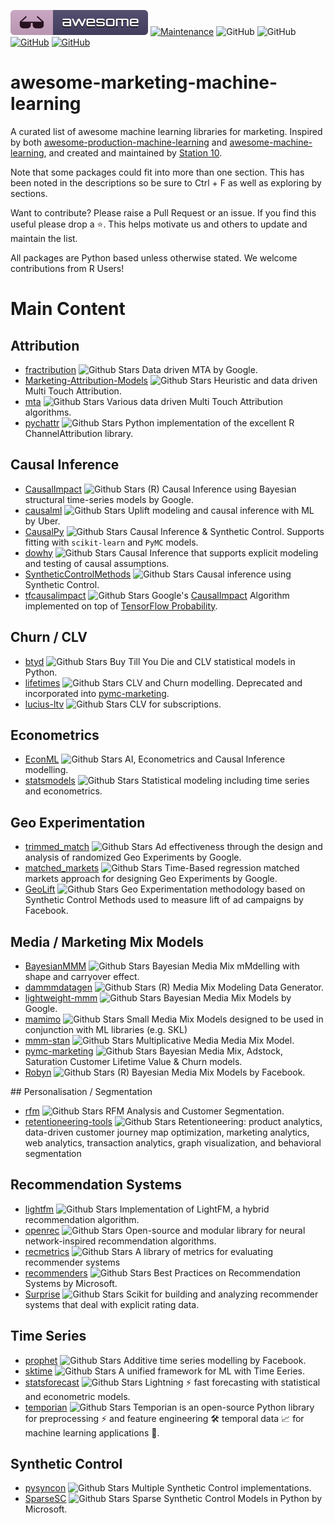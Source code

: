 [![Awesome](images/awesome.svg)](https://github.com/sindresorhus/awesome)
[![Maintenance](https://img.shields.io/badge/Maintained%3F-YES-green.svg)](https://github.com/EthicalML/awesome-production-machine-learning/graphs/commit-activity)
![GitHub](https://img.shields.io/badge/Languages-MULTI-blue.svg)
![GitHub](https://img.shields.io/badge/License-MIT-lightgrey.svg)
[![GitHub](https://img.shields.io/badge/Twitter-1DA1F2?style=for-the-badge&logo=twitter&logoColor=white)](https://twitter.com/station10_uk)
[![GitHub](https://img.shields.io/badge/LinkedIn-0077B5?style=for-the-badge&logo=linkedin&logoColor=white)](https://www.linkedin.com/company/-station10-)

# awesome-marketing-machine-learning

A curated list of awesome machine learning libraries for marketing. Inspired by both
[awesome-production-machine-learning](https://github.com/EthicalML/awesome-production-machine-learning) and
[awesome-machine-learning](https://github.com/josephmisiti/awesome-machine-learning),
and created and maintained by [Station 10](https://station10.co.uk/).

Note that some packages could fit into more than one section. This has been noted in the descriptions so be sure to Ctrl + F as well as exploring by
sections.

Want to contribute? Please raise a Pull Request or an issue. If you find this useful please drop a ⭐️. This helps motivate us and others to update and
maintain the list.

All packages are Python based unless otherwise stated. We welcome contributions from R Users!

# Main Content

## Attribution

* [fractribution](https://github.com/google/fractribution) ![Github Stars](https://img.shields.io/github/stars/google/fractribution.svg?style=social)
 Data driven MTA by Google.
* [Marketing-Attribution-Models](https://github.com/DP6/Marketing-Attribution-Models) ![Github Stars](https://img.shields.io/github/stars/DP6/Marketing-Attribution-Models.svg?style=social)
 Heuristic and data driven Multi Touch Attribution.
* [mta](https://github.com/eeghor/mta) ![Github Stars](https://img.shields.io/github/stars/eeghor/mta.svg?style=social)
 Various data driven Multi Touch Attribution algorithms.
* [pychattr](https://github.com/jmwoloso/pychattr) ![Github Stars](https://img.shields.io/github/stars/jmwoloso/pychattr.svg?style=social)
 Python implementation of the excellent R ChannelAttribution library.

## Causal Inference

* [CausalImpact](https://github.com/google/CausalImpact) ![Github Stars](https://img.shields.io/github/stars/google/CausalImpact.svg?style=social)
(R)  Causal Inference using Bayesian structural time-series models by Google.
* [causalml](https://github.com/uber/causalml) ![Github Stars](https://img.shields.io/github/stars/uber/causalml.svg?style=social)
 Uplift modeling and causal inference with ML by Uber.
* [CausalPy](https://github.com/pymc-labs/CausalPy) ![Github Stars](https://img.shields.io/github/stars/pymc-labs/CausalPy.svg?style=social)
 Causal Inference & Synthetic Control. Supports fitting with `scikit-learn` and `PyMC` models.
* [dowhy](https://github.com/py-why/dowhy) ![Github Stars](https://img.shields.io/github/stars/py-why/dowhy.svg?style=social)
 Causal Inference that supports explicit modeling and testing of causal assumptions.
* [SyntheticControlMethods](https://github.com/OscarEngelbrektson/SyntheticControlMethods) ![Github Stars](https://img.shields.io/github/stars/OscarEngelbrektson/SyntheticControlMethods.svg?style=social)
 Causal inference using Synthetic Control.
* [tfcausalimpact](https://github.com/WillianFuks/tfcausalimpact) ![Github Stars](https://img.shields.io/github/stars/WillianFuks/tfcausalimpact.svg?style=social)
 Google's [CausalImpact](https://github.com/google/CausalImpact) Algorithm implemented on top of [TensorFlow Probability](https://github.com/tensorflow/probability).

## Churn / CLV

* [btyd](https://github.com/ColtAllen/btyd) ![Github Stars](https://img.shields.io/github/stars/ColtAllen/btyd.svg?style=social)
 Buy Till You Die and CLV statistical models in Python. 
* [lifetimes](https://github.com/CamDavidsonPilon/lifetimes) ![Github Stars](https://img.shields.io/github/stars/CamDavidsonPilon/lifetimes.svg?style=social)
 CLV and Churn modelling. Deprecated and incorporated into [pymc-marketing](https://github.com/pymc-labs/pymc-marketing).
* [lucius-ltv](https://github.com/plexagon/lucius-ltv) ![Github Stars](https://img.shields.io/github/stars/plexagon/lucius-ltv.svg?style=social)
 CLV for subscriptions.

## Econometrics

* [EconML](https://github.com/py-why/EconML) ![Github Stars](https://img.shields.io/github/stars/py-why/EconML.svg?style=social)
 AI, Econometrics and Causal Inference modelling.
* [statsmodels](https://github.com/statsmodels/statsmodels) ![Github Stars](https://img.shields.io/github/stars/statsmodels/statsmodels.svg?style=social)
 Statistical modeling including time series and econometrics.

## Geo Experimentation

* [trimmed_match](https://github.com/google/trimmed_match) ![Github Stars](https://img.shields.io/github/stars/google/trimmed_match.svg?style=social)
 Ad effectiveness through the design and analysis of randomized Geo Experiments by Google.
* [matched_markets](https://github.com/google/matched_markets) ![Github Stars](https://img.shields.io/github/stars/google/matched_markets.svg?style=social)
 Time-Based regression matched markets approach for designing Geo Experiments by Google.
* [GeoLift](https://github.com/facebookincubator/GeoLift) ![Github Stars](https://img.shields.io/github/stars/facebookincubator/GeoLift.svg?style=social)
 Geo Experimentation methodology based on Synthetic Control Methods used to measure lift of ad campaigns by Facebook.

## Media / Marketing Mix Models

* [BayesianMMM](https://github.com/leopoldavezac/BayesianMMM) ![Github Stars](https://img.shields.io/github/stars/leopoldavezac/BayesianMMM.svg?style=social)
 Bayesian Media Mix mMdelling with shape and carryover effect.
* [dammmdatagen](https://github.com/DoktorMike/dammmdatagen) ![Github Stars](https://img.shields.io/github/stars/DoktorMike/dammmdatagen.svg?style=social)
 (R) Media Mix Modeling Data Generator.
* [lightweight-mmm](https://github.com/google/lightweight_mmm) ![Github Stars](https://img.shields.io/github/stars/google/lightweight_mmm.svg?style=social)
 Bayesian Media Mix Models by Google.
* [mamimo](https://github.com/Garve/mamimo) ![Github Stars](https://img.shields.io/github/stars/Garve/mamimo.svg?style=social)
 Small Media Mix Models designed to be used in conjunction with ML libraries (e.g. SKL)
* [mmm-stan](https://github.com/sibylhe/mmm_stan) ![Github Stars](https://img.shields.io/github/stars/sibylhe/mmm_stan.svg?style=social)
 Multiplicative Media Media Mix Model.
* [pymc-marketing](https://github.com/pymc-labs/pymc-marketing) ![Github Stars](https://img.shields.io/github/stars/pymc-labs/pymc-marketing.svg?style=social)
 Bayesian Media Mix, Adstock, Saturation Customer Lifetime Value & Churn models.
* [Robyn](https://github.com/facebookexperimental/Robyn) ![Github Stars](https://img.shields.io/github/stars/facebookexperimental/Robyn.svg?style=social)
 (R) Bayesian Media Mix Models by Facebook.

## Personalisation / Segmentation

* [rfm](https://github.com/sonwanesuresh95/rfm) ![Github Stars](https://img.shields.io/github/stars/sonwanesuresh95/rfm.svg?style=social)
 RFM Analysis and Customer Segmentation.
* [retentioneering-tools](https://github.com/retentioneering/retentioneering-tools) ![Github Stars](https://img.shields.io/github/stars/retentioneering/retentioneering-tools.svg?style=social)
 Retentioneering: product analytics, data-driven customer journey map optimization, marketing analytics, web analytics, transaction analytics, graph visualization, and behavioral segmentation 

## Recommendation Systems

* [lightfm](https://github.com/lyst/lightfm) ![Github Stars](https://img.shields.io/github/stars/lyst/lightfm.svg?style=social)
 Implementation of LightFM, a hybrid recommendation algorithm.
* [openrec](https://github.com/ylongqi/openrec) ![Github Stars](https://img.shields.io/github/stars/ylongqi/openrec.svg?style=social) 
 Open-source and modular library for neural network-inspired recommendation algorithms.
* [recmetrics](https://github.com/statisticianinstilettos/recmetrics) ![Github Stars](https://img.shields.io/github/stars/statisticianinstilettos/recmetrics.svg?style=social)
 A library of metrics for evaluating recommender systems
* [recommenders](https://github.com/microsoft/recommenders) ![Github Stars](https://img.shields.io/github/stars/microsoft/recommenders.svg?style=social) 
 Best Practices on Recommendation Systems by Microsoft.
* [Surprise](https://github.com/NicolasHug/Surprise) ![Github Stars](https://img.shields.io/github/stars/NicolasHug/Surprise.svg?style=social)
 Scikit for building and analyzing recommender systems that deal with explicit rating data.

## Time Series

* [prophet](https://github.com/facebook/prophet) ![Github Stars](https://img.shields.io/github/stars/facebook/prophet.svg?style=social)
  Additive time series modelling by Facebook.
* [sktime](https://github.com/sktime/sktime) ![Github Stars](https://img.shields.io/github/stars/sktime/sktime.svg?style=social)
A unified framework for ML with Time Eeries.
* [statsforecast](https://github.com/Nixtla/statsforecast) ![Github Stars](https://img.shields.io/github/stars/Nixtla/statsforecast.svg?style=social)
 Lightning ⚡️ fast forecasting with statistical and econometric models.
* [temporian](https://github.com/google/temporian) ![Github Stars](https://img.shields.io/github/stars/google/temporian.svg?style=social)
 Temporian is an open-source Python library for preprocessing ⚡ and feature engineering 🛠 temporal data 📈 for machine learning applications 🤖.

## Synthetic Control

* [pysyncon](https://github.com/sdfordham/pysyncon) ![Github Stars](https://img.shields.io/github/stars/sdfordham/pysyncon.svg?style=social)
 Multiple Synthetic Control implementations.
* [SparseSC](https://github.com/microsoft/SparseSC) ![Github Stars](https://img.shields.io/github/stars/microsoft/SparseSC.svg?style=social)
 Sparse Synthetic Control Models in Python by Microsoft.